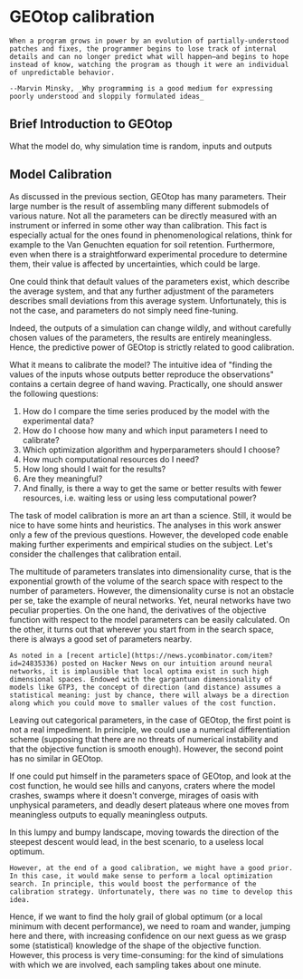# GEOtop calibration

```{epigraph}
When a program grows in power by an evolution of partially‑understood patches and fixes, the programmer begins to lose track of internal details and can no longer predict what will happen—and begins to hope instead of know, watching the program as though it were an individual of unpredictable behavior.

--Marvin Minsky, _Why programming is a good medium for expressing poorly understood and sloppily formulated ideas_
```

## Brief Introduction to GEOtop

What the model do, why simulation time is random, inputs and outputs

## Model Calibration

As discussed in the previous section, GEOtop has many parameters. Their large number is the result of assembling many different submodels of various nature. Not all the parameters can be directly measured with an instrument or inferred in some other way than calibration. This fact is especially actual for the ones found in phenomenological relations, think for example to the Van Genuchten equation for soil retention. Furthermore, even when there is a straightforward experimental procedure to determine them, their value is affected by uncertainties, which could be large.

One could think that default values of the parameters exist, which describe the average system, and that any further adjustment of the parameters describes small deviations from this average system. Unfortunately, this is not the case, and parameters do not simply need fine-tuning.

Indeed, the outputs of a simulation can change wildly, and without carefully chosen values of the parameters, the results are entirely meaningless. Hence, the predictive power of GEOtop is strictly related to good calibration.

What it means to calibrate the model? The intuitive idea of "finding the values of the inputs whose outputs better reproduce the observations" contains a certain degree of hand waving. Practically, one should answer the following questions:

1. How do I compare the time series produced by the model with the experimental data?
2. How do I choose how many and which input parameters I need to calibrate?
3. Which optimization algorithm and hyperparameters should I choose?
4. How much computational resources do I need?
5. How long should I wait for the results?
6. Are they meaningful?
7. And finally, is there a way to get the same or better results with fewer resources, i.e. waiting less or using less
 computational power?

The task of model calibration is more an art than a science. Still, it would be nice to have some hints and heuristics. The analyses in this work answer only a few of the previous questions. However, the developed code enable making further experiments and empirical studies on the subject. Let's consider the challenges that calibration entail.

The multitude of parameters translates into dimensionality curse, that is the exponential growth of the volume of the search space with respect to the number of parameters. However, the dimensionality curse is not an obstacle per se, take the example of neural networks. Yet, neural networks have two peculiar properties. On the one hand, the derivatives of the objective function with respect to the model parameters can be easily calculated. On the other, it turns out that wherever you start from in the search space, there is always a good set of parameters nearby.

```{note}
As noted in a [recent article](https://news.ycombinator.com/item?id=24835336) posted on Hacker News on our intuition around neural networks, it is implausible that local optima exist in such high dimensional spaces. Endowed with the gargantuan dimensionality of models like GTP3, the concept of direction (and distance) assumes a statistical meaning: just by chance, there will always be a direction along which you could move to smaller values of the cost function.
```

Leaving out categorical parameters, in the case of GEOtop, the first point is not a real impediment. In principle, we could use a numerical differentiation scheme (supposing that there are no threats of numerical instability and that the objective function is smooth enough). However, the second point has no similar in GEOtop.

If one could put himself in the parameters space of GEOtop, and look at the cost function, he would see hills and canyons, craters where the model crashes, swamps where it doesn't converge, mirages of oasis with unphysical parameters, and deadly desert plateaus where one moves from meaningless outputs to equally meaningless outputs. 

In this lumpy and bumpy landscape, moving towards the direction of the steepest descent would lead, in the best scenario, to a useless local optimum.

```{note}
However, at the end of a good calibration, we might have a good prior. In this case, it would make sense to perform a local optimization search. In principle, this would boost the performance of the calibration strategy. Unfortunately, there was no time to develop this idea.
```

Hence, if we want to find the holy grail of global optimum (or a local minimum with decent performance), we need to roam and wander, jumping here and there, with increasing confidence on our next guess as we grasp some (statistical) knowledge of the shape of the objective function. However, this process is very time-consuming: for the kind of simulations with which we are involved, each sampling takes about one minute.


